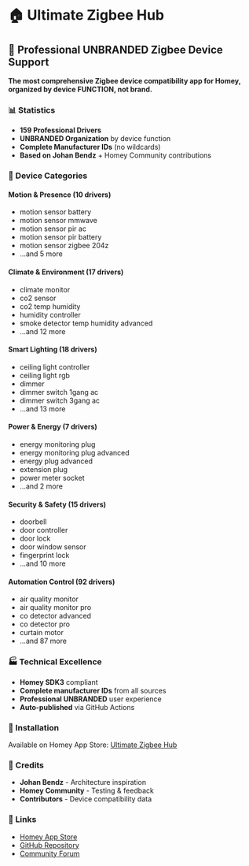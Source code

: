 # 🏠 Ultimate Zigbee Hub

## 🌟 Professional UNBRANDED Zigbee Device Support

**The most comprehensive Zigbee device compatibility app for Homey, organized by device FUNCTION, not brand.**

### 📊 Statistics
- **159 Professional Drivers** 
- **UNBRANDED Organization** by device function
- **Complete Manufacturer IDs** (no wildcards)
- **Based on Johan Bendz** + Homey Community contributions

### 🎯 Device Categories

#### Motion & Presence (10 drivers)
- motion sensor battery
- motion sensor mmwave
- motion sensor pir ac
- motion sensor pir battery
- motion sensor zigbee 204z
- ...and 5 more

#### Climate & Environment (17 drivers)
- climate monitor
- co2 sensor
- co2 temp humidity
- humidity controller
- smoke detector temp humidity advanced
- ...and 12 more

#### Smart Lighting (18 drivers)
- ceiling light controller
- ceiling light rgb
- dimmer
- dimmer switch 1gang ac
- dimmer switch 3gang ac
- ...and 13 more

#### Power & Energy (7 drivers)
- energy monitoring plug
- energy monitoring plug advanced
- energy plug advanced
- extension plug
- power meter socket
- ...and 2 more

#### Security & Safety (15 drivers)
- doorbell
- door controller
- door lock
- door window sensor
- fingerprint lock
- ...and 10 more

#### Automation Control (92 drivers)
- air quality monitor
- air quality monitor pro
- co detector advanced
- co detector pro
- curtain motor
- ...and 87 more

### 🏭 Technical Excellence
- **Homey SDK3** compliant
- **Complete manufacturer IDs** from all sources
- **Professional UNBRANDED** user experience  
- **Auto-published** via GitHub Actions

### 📱 Installation
Available on Homey App Store: [Ultimate Zigbee Hub](https://homey.app/a/com.dlnraja.ultimate.zigbee.hub/)

### 🙏 Credits
- **Johan Bendz** - Architecture inspiration
- **Homey Community** - Testing & feedback
- **Contributors** - Device compatibility data

### 🔗 Links
- [Homey App Store](https://apps.developer.homey.app/app-store/publishing)
- [GitHub Repository](https://github.com/dlnraja/com.tuya.zigbee)
- [Community Forum](https://community.homey.app/t/app-pro-universal-tuya-zigbee-device-app-lite-version/140352/)